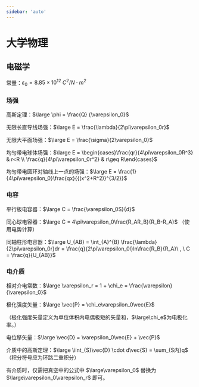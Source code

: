 ```yaml
---
sidebar: 'auto'
---
```

# 大学物理
## 电磁学
常量：<span v-pre>$\varepsilon_0 = 8.85\times 10^{12}\ C^2/N\cdot m^2$</span>
### 场强
高斯定理：<span v-pre>$\large \phi = \frac{Q} {\varepsilon_0}$</span>

无限长直导线场强：<span v-pre>$\large E = \frac{\lambda}{2\pi\varepsilon_0r}$</span>

无限大平面场强：<span v-pre>$\large E = \frac{\sigma}{2\varepsilon_0}$</span>

均匀带电球体场强：<span v-pre>$\large E = \begin{cases}\frac{qr}{4\pi\varepsilon_0R^3} & r<R \\ \frac{q}{4\pi\varepsilon_0r^2} & r\geq R\end{cases}$</span>

均匀带电圆环对轴线上一点的场强：<span v-pre>$\large E = \frac{1}{4\pi\varepsilon_0}\frac{qx}{{(x^2+R^2)}^{3/2}}$</span>
### 电容
平行板电容器：<span v-pre>$\large C = \frac{\varepsilon_0S}{d}$</span>

同心球电容器：<span v-pre>$\large C = 4\pi\varepsilon_0\frac{R_AR_B}{R_B-R_A}$</span> （使用电势计算）

同轴柱形电容器：<span v-pre>$\large U_{AB} = \int_{A}^{B} \frac{\lambda}{2\pi\varepsilon_0r}dr = \frac{q}{2\pi\varepsilon_0l}ln\frac{R_B}{R_A}\ , \ C = \frac{q}{U_{AB}}$</span>
### 电介质
相对介电常数：<span v-pre>$\large \varepsilon_r = 1 + \chi_e = \frac{\varepsilon}{\varepsilon_0}$</span>

极化强度矢量：<span v-pre>$\large \vec{P} = \chi_e\varepsilon_0\vec{E}$</span>

（极化强度矢量定义为单位体积内电偶极矩的矢量和，<span v-pre>$\large\chi_e$</span>为电极化率。）

电位移矢量：<span v-pre>$\large \vec{D} = \varepsilon_0\vec{E} + \vec{P}$</span>

介质中的高斯定理：<span v-pre>$\large \iint_{S}\vec{D} \cdot d\vec{S} = \sum_{S内}q$</span> （积分符号应为环路二重积分）

有介质时，仅需把真空中的公式中 <span v-pre>$\large\varepsilon_0$</span> 替换为 <span v-pre>$\large\varepsilon_0\varepsilon_r$</span> 即可。